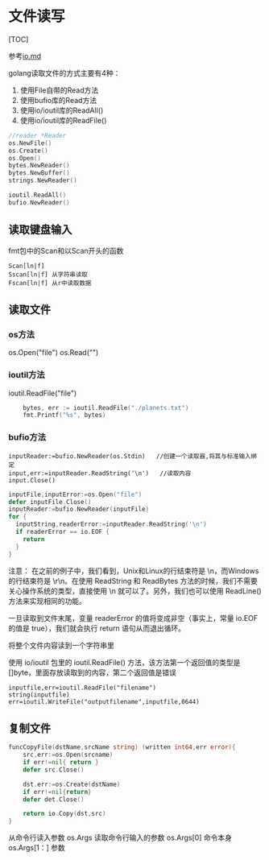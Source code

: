 # 文件读写

[TOC]

参考[io.md](./io.md)

golang读取文件的方式主要有4种：

1. 使用File自带的Read方法
2. 使用bufio库的Read方法
3. 使用io/ioutil库的ReadAll()
4. 使用io/ioutil库的ReadFile()

```go
//reader *Reader
os.NewFile()
os.Create()
os.Open()
bytes.NewReader()
bytes.NewBuffer()
strings.NewReader()
```

```go
ioutil.ReadAll()
bufio.NewReader()
```

## 读取键盘输入
  fmt包中的Scan和以Scan开头的函数

    Scan[ln|f]
    Sscan[ln|f] 从字符串读取
    Fscan[ln|f] 从r中读取数据

## 读取文件

### os方法

os.Open("file")
os.Read("")

### ioutil方法

ioutil.ReadFile("file")

```go
    bytes, err := ioutil.ReadFile("./planets.txt")
    fmt.Printf("%s", bytes)
```

### bufio方法

    inputReader:=bufio.NewReader(os.Stdin)   //创建一个读取器,将其与标准输入绑定
    input,err:=inputReader.ReadString('\n')   //读取内容
    input.Close()

```go
inputFile,inputError:=os.Open("file")
defer inputFile.Close()
inputReader:=bufio.NewReader(inputFile)
for {
  inputString,readerError:=inputReader.ReadString('\n')
  if readerError == io.EOF {
    return
  }
}
```

注意： 在之前的例子中，我们看到，Unix和Linux的行结束符是 \n，而Windows的行结束符是 \r\n。在使用 ReadString 和 ReadBytes 方法的时候，我们不需要关心操作系统的类型，直接使用 \n 就可以了。另外，我们也可以使用 ReadLine() 方法来实现相同的功能。

一旦读取到文件末尾，变量 readerError 的值将变成非空（事实上，常量 io.EOF 的值是 true），我们就会执行 return 语句从而退出循环。

将整个文件内容读到一个字符串里
    
使用 io/ioutil 包里的 ioutil.ReadFile() 方法，该方法第一个返回值的类型是 []byte，里面存放读取到的内容，第二个返回值是错误

    inputfile,err=ioutil.ReadFile("filename")
    string(inputfile)
    err=ioutil.WriteFile("outputfilename",inputfile,0644)

## 复制文件

```go
funcCopyFile(dstName,srcName string) (written int64,err error){
    src,err:=os.Open(srcname)
    if err!=nil{ return }
    defer src.Close()

    dst.err:=os.Create(dstName)
    if err!=nil{return}
    defer det.Close()

    return io.Copy(dst,src)
}
```

从命令行读入参数
os.Args   读取命令行输入的参数
os.Args[0]  命令本身
os.Args[1：] 参数
